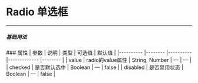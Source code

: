 # Radio 单选框
----
##### 基础用法
<vuep  :options="{ tabSize: 2 }"  template="#example"></vuep>

<script v-pre type="text/x-template" id="example">
  <template>
    <div>
        <f-radio v-model="radio" :value="1">备选项1</f-radio>
        <f-radio v-model="radio" :value="2">备选项2</f-radio>
        <f-radio v-model="radio" disabled :value="3">备选项2</f-radio>
        <f-radio v-model="radio" checked :value="4">备选项2</f-radio>
    </div>
  </template>
  <script>
    export default {
      data: function () {
        return {
            radio:null
         }
      },
      methods: {}
    }
  </script>
</script>
### 属性
| 参数      | 说明    | 类型      | 可选值       | 默认值   |
|---------- |-------- |---------- |-------------  |-------- |
| value     | radio的value属性   | String, Number  |    — | —   |
| checked     | 是否默认选中   | Boolean    |   — |     false    |
| disabled  | 是否禁用状态    | Boolean   | —   | false   |

